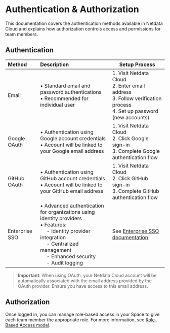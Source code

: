 # Authentication & Authorization

This documentation covers the authentication methods available in Netdata Cloud and explains how authorization controls access and permissions for team members.

## Authentication

| Method         | Description                                                                                                                                                                                                                   | Setup Process                                                                                                              |
|:---------------|:------------------------------------------------------------------------------------------------------------------------------------------------------------------------------------------------------------------------------|----------------------------------------------------------------------------------------------------------------------------|
| Email          | • Standard email and password authentications<br/>• Recommended for individual user                                                                                                                                           | 1. Visit Netdata Cloud<br/>2. Enter email address<br/>3. Follow verification process<br/>4. Set up password (new accounts) |
| Google OAuth   | • Authentication using Google account credentials<br/>• Account will be linked to your Google email address                                                                                                                   | 1. Visit Netdata Cloud<br/>2. Click Google sign-in<br/>3. Complete Google authentication flow                              |
| GitHub OAuth   | • Authentication using GitHub account credentials<br/>• Account will be linked to your GitHub email address                                                                                                                   | 1. Visit Netdata Cloud<br/>2. Click GitHub sign-in<br/>3. Complete GitHub authentication flow                              |
| Enterprise SSO | • Advanced authentication for organizations using identity providers<br/>• Features:<br/>&emsp; - Identity provider integration<br/>&emsp; - Centralized management<br/>&emsp; - Enhanced security<br/>&emsp; - Audit logging | See [Enterprise SSO documentation](/docs/netdata-cloud/authentication-and-authorization/enterprise-sso-authentication.md)  |

> **Important**: When using OAuth, your Netdata Cloud account will be automatically associated with the email address provided by the OAuth provider. Ensure you have access to this email address.

## Authorization

Once logged in, you can manage role-based access in your Space to give each team member the appropriate role. For more information, see [Role-Based Access model](/docs/netdata-cloud/authentication-and-authorization/role-based-access-model.md).

